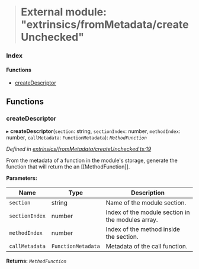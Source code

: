 > # External module: "extrinsics/fromMetadata/createUnchecked"

### Index

#### Functions

* [createDescriptor](_extrinsics_frommetadata_createunchecked_.md#createdescriptor)

## Functions

###  createDescriptor

▸ **createDescriptor**(`section`: string, `sectionIndex`: number, `methodIndex`: number, `callMetadata`: `FunctionMetadata`): *`MethodFunction`*

*Defined in [extrinsics/fromMetadata/createUnchecked.ts:19](https://github.com/polkadot-js/api/blob/ff69c43/packages/api-metadata/src/extrinsics/fromMetadata/createUnchecked.ts#L19)*

From the metadata of a function in the module's storage, generate the function
that will return the an [[MethodFunction]].

**Parameters:**

Name | Type | Description |
------ | ------ | ------ |
`section` | string | Name of the module section. |
`sectionIndex` | number | Index of the module section in the modules array. |
`methodIndex` | number | Index of the method inside the section. |
`callMetadata` | `FunctionMetadata` | Metadata of the call function.  |

**Returns:** *`MethodFunction`*